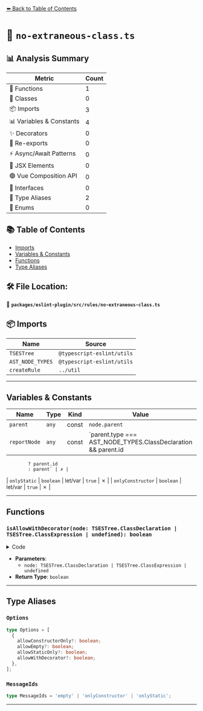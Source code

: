 [⬅️ Back to Table of Contents](../../../../index.md)

# 📄 `no-extraneous-class.ts`

## 📊 Analysis Summary

| Metric | Count |
|--------|-------|
| 🔧 Functions | 1 |
| 🧱 Classes | 0 |
| 📦 Imports | 3 |
| 📊 Variables & Constants | 4 |
| ✨ Decorators | 0 |
| 🔄 Re-exports | 0 |
| ⚡ Async/Await Patterns | 0 |
| 💠 JSX Elements | 0 |
| 🟢 Vue Composition API | 0 |
| 📐 Interfaces | 0 |
| 📑 Type Aliases | 2 |
| 🎯 Enums | 0 |

## 📚 Table of Contents

- [Imports](#imports)
- [Variables & Constants](#variables-constants)
- [Functions](#functions)
- [Type Aliases](#type-aliases)

## 🛠️ File Location:
📂 **`packages/eslint-plugin/src/rules/no-extraneous-class.ts`**

## 📦 Imports

| Name | Source |
|------|--------|
| `TSESTree` | `@typescript-eslint/utils` |
| `AST_NODE_TYPES` | `@typescript-eslint/utils` |
| `createRule` | `../util` |


---

## Variables & Constants

| Name | Type | Kind | Value | Exported |
|------|------|------|-------|----------|
| `parent` | `any` | const | `node.parent` | ✗ |
| `reportNode` | `any` | const | `parent.type === AST_NODE_TYPES.ClassDeclaration && parent.id
            ? parent.id
            : parent` | ✗ |
| `onlyStatic` | `boolean` | let/var | `true` | ✗ |
| `onlyConstructor` | `boolean` | let/var | `true` | ✗ |


---

## Functions

### `isAllowWithDecorator(node: TSESTree.ClassDeclaration | TSESTree.ClassExpression | undefined): boolean`

<details><summary>Code</summary>

```ts
(
      node: TSESTree.ClassDeclaration | TSESTree.ClassExpression | undefined,
    ): boolean => {
      return !!(
        allowWithDecorator &&
        node?.decorators &&
        node.decorators.length !== 0
      );
    }
```
</details>

- **Parameters**:
  - `node: TSESTree.ClassDeclaration | TSESTree.ClassExpression | undefined`
- **Return Type**: `boolean`

---

## Type Aliases

### `Options`

```ts
type Options = [
  {
    allowConstructorOnly?: boolean;
    allowEmpty?: boolean;
    allowStaticOnly?: boolean;
    allowWithDecorator?: boolean;
  },
];
```

### `MessageIds`

```ts
type MessageIds = 'empty' | 'onlyConstructor' | 'onlyStatic';
```


---